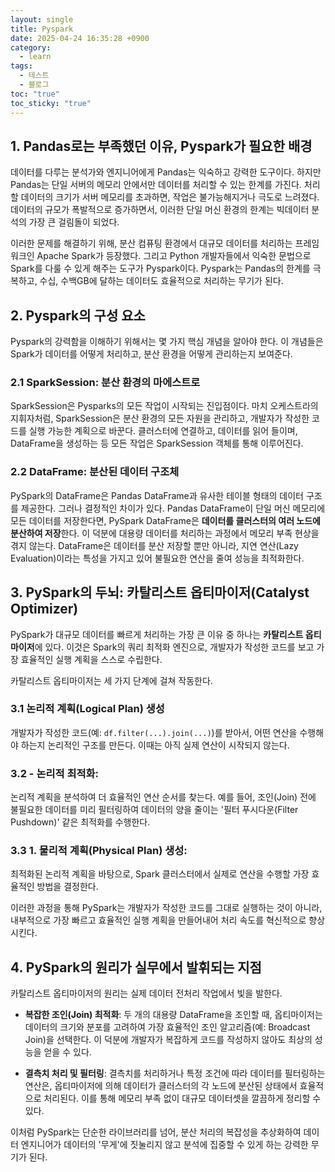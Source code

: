 ```yaml
---
layout: single
title: Pyspark
date: 2025-04-24 16:35:28 +0900
category:
  - learn
tags:
  - 테스트
  - 블로그
toc: "true"
toc_sticky: "true"
---
```



## 1. Pandas로는 부족했던 이유, Pyspark가 필요한 배경

데이터를 다루는 분석가와 엔지니어에게 Pandas는 익숙하고 강력한 도구이다. 하지만 Pandas는 단일 서버의 메모리 안에서만 데이터를 처리할 수 있는 한계를 가진다. 처리할 데이터의 크기가 서버 메모리를 초과하면, 작업은 불가능해지거나 극도로 느려졌다. 데이터의 규모가 폭발적으로 증가하면서, 이러한 단일 머신 환경의 한계는 빅데이터 분석의 가장 큰 걸림돌이 되었다.

이러한 문제를 해결하기 위해, 분산 컴퓨팅 환경에서 대규모 데이터를 처리하는 프레임워크인 Apache Spark가 등장했다. 그리고 Python 개발자들에서 익숙한 문법으로 Spark를 다룰 수 있게 해주는 도구가 Pyspark이다. Pyspark는 Pandas의 한계를 극복하고, 수십, 수백GB에 달하는 데이터도 효율적으로 처리하는 무기가 된다.

## 2. Pyspark의 구성 요소
Pyspark의 강력함을 이해하기 위해서는 몇 가지 핵심 개념을 알아야 한다. 이 개념들은 Spark가 데이터를 어떻게 처리하고, 분산 환경을 어떻게 관리하는지 보여준다.

### 2.1 SparkSession: 분산 환경의 마에스트로
SparkSession은 Pysparks의 모든 작업이 시작되는 진입점이다. 마치 오케스트라의 지휘자처럼, SparkSession은 분산 환경의 모든 자원을 관리하고, 개발자가 작성한 코드를 실행 가능한 계획으로 바꾼다. 클러스터에 연결하고, 데이터를 읽어 들이며, DataFrame을 생성하는 등 모든 작업은 SparkSession 객체를 통해 이루어진다.

### 2.2 DataFrame: 분산된 데이터 구조체

PySpark의 DataFrame은 Pandas DataFrame과 유사한 테이블 형태의 데이터 구조를 제공한다. 그러나 결정적인 차이가 있다. Pandas DataFrame이 단일 머신 메모리에 모든 데이터를 저장한다면, PySpark DataFrame은 **데이터를 클러스터의 여러 노드에 분산하여 저장**한다. 이 덕분에 대용량 데이터를 처리하는 과정에서 메모리 부족 현상을 겪지 않는다. DataFrame은 데이터를 분산 저장할 뿐만 아니라, 지연 연산(Lazy Evaluation)이라는 특성을 가지고 있어 불필요한 연산을 줄여 성능을 최적화한다.

## 3. PySpark의 두뇌: 카탈리스트 옵티마이저(Catalyst Optimizer)

PySpark가 대규모 데이터를 빠르게 처리하는 가장 큰 이유 중 하나는 **카탈리스트 옵티마이저**에 있다. 이것은 Spark의 쿼리 최적화 엔진으로, 개발자가 작성한 코드를 보고 가장 효율적인 실행 계획을 스스로 수립한다.

카탈리스트 옵티마이저는 세 가지 단계에 걸쳐 작동한다.

### 3.1 논리적 계획(Logical Plan) 생성 
개발자가 작성한 코드(예: `df.filter(...).join(...)`)를 받아서, 어떤 연산을 수행해야 하는지 논리적인 구조를 만든다. 이때는 아직 실제 연산이 시작되지 않는다.

### 3.2 - **논리적 최적화**: 
논리적 계획을 분석하여 더 효율적인 연산 순서를 찾는다. 예를 들어, 조인(Join) 전에 불필요한 데이터를 미리 필터링하여 데이터의 양을 줄이는 '필터 푸시다운(Filter Pushdown)' 같은 최적화를 수행한다.

### 3.3 1. **물리적 계획(Physical Plan) 생성**: 
최적화된 논리적 계획을 바탕으로, Spark 클러스터에서 실제로 연산을 수행할 가장 효율적인 방법을 결정한다.

이러한 과정을 통해 PySpark는 개발자가 작성한 코드를 그대로 실행하는 것이 아니라, 내부적으로 가장 빠르고 효율적인 실행 계획을 만들어내어 처리 속도를 혁신적으로 향상시킨다.


## 4. PySpark의 원리가 실무에서 발휘되는 지점


카탈리스트 옵티마이저의 원리는 실제 데이터 전처리 작업에서 빛을 발한다.

- **복잡한 조인(Join) 최적화**: 두 개의 대용량 DataFrame을 조인할 때, 옵티마이저는 데이터의 크기와 분포를 고려하여 가장 효율적인 조인 알고리즘(예: Broadcast Join)을 선택한다. 이 덕분에 개발자가 복잡하게 코드를 작성하지 않아도 최상의 성능을 얻을 수 있다.
    
- **결측치 처리 및 필터링**: 결측치를 처리하거나 특정 조건에 따라 데이터를 필터링하는 연산은, 옵티마이저에 의해 데이터가 클러스터의 각 노드에 분산된 상태에서 효율적으로 처리된다. 이를 통해 메모리 부족 없이 대규모 데이터셋을 깔끔하게 정리할 수 있다.
    

이처럼 PySpark는 단순한 라이브러리를 넘어, 분산 처리의 복잡성을 추상화하여 데이터 엔지니어가 데이터의 '무게'에 짓눌리지 않고 분석에 집중할 수 있게 하는 강력한 무기가 된다.

